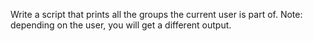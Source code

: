 Write a script that prints all the groups the current user is part of. Note: depending on the user, you will get a different output.
